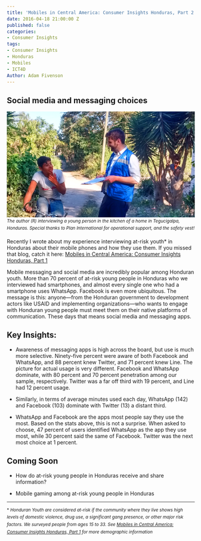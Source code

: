 ```yaml
---
title: 'Mobiles in Central America: Consumer Insights Honduras, Part 2'
date: 2016-04-18 21:00:00 Z
published: false
categories:
- Consumer Insights
tags:
- Consumer Insights
- Honduras
- Mobiles
- ICT4D
Author: Adam Fivenson
---
```


## Social media and messaging choices

![Revised4.png](/uploads/Revised4.png)
<sup>*The author (R) interviewing a young person in the kitchen of a home in Tegucigalpa, Honduras. Special thanks to Plan International for operational support, and the safety vest!*</sup>

Recently I wrote about my experience interviewing at-risk youth\* in Honduras about their mobile phones and how they use them. If you missed that blog, catch it here: [Mobiles in Central America: Consumer Insights Honduras, Part 1](dai-global-digital.com/2016/04/13/honduras-consumer-insights.html)

Mobile messaging and social media are incredibly popular among Honduran youth. More than 70 percent of at-risk young people in Honduras who we interviewed had smartphones, and almost every single one who had a smartphone uses WhatsApp. Facebook is even more ubiquitous. The message is this: anyone—from the Honduran government to development actors like USAID and implementing organizations—who wants to engage with Honduran young people must meet them on their native platforms of communication. These days that means social media and messaging apps.

<!--more-->

## Key Insights:

* Awareness of messaging apps is high across the board, but use is much more selective. Ninety-five percent were aware of both Facebook and WhatsApp, and 88 percent knew Twitter, and 71 percent knew Line. The picture for actual usage is very different. Facebook and WhatsApp dominate, with 80 percent and 70 percent penetration among our sample, respectively. Twitter was a far off third with 19 percent, and Line had 12 percent usage.

<script id="infogram_0_Z9qbRaVRcwhDPS58" title="Social Media Honduras 1" src="//e.infogr.am/js/embed.js?NFw" type="text/javascript"></script>

* Similarly, in terms of average minutes used each day, WhatsApp (142) and Facebook (103) dominate with Twitter (13) a distant third.

<script id="infogram_0_gGra7YHYHQfzzHSV" title="Social Media Honduras 1" src="//e.infogr.am/js/embed.js?NFw" type="text/javascript"></script>

* WhatsApp and Facebook are the apps most people say they use the most. Based on the stats above, this is not a surprise. When asked to choose, 47 percent of users identified WhatsApp as the app they use most, while 30 percent said the same of Facebook. Twitter was the next most choice at 1 percent.

<script id="infogram_0_YgP6553d5LKnyjk1" title="Social Media Honduras 1" src="//e.infogr.am/js/embed.js?NFw" type="text/javascript"></script>


## Coming Soon

* How do at-risk young people in Honduras receive and share information?

* Mobile gaming among at-risk young people in Honduras


***


<sup>*  *Honduran Youth are considered at-risk if the community where they live shows high levels of domestic violence, drug use, a significant gang presence, or other major risk factors. We surveyed people from ages 15 to 33. See [Mobiles in Central America: Consumer Insights Honduras, Part 1](dai-global-digital.com/2016/04/13/honduras-consumer-insights.html) for more demographic information*</sup>

